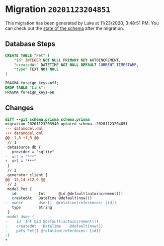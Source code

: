 # Migration `20201123204851`

This migration has been generated by Luke at 11/23/2020, 3:48:51 PM.
You can check out the [state of the schema](./schema.prisma) after the migration.

## Database Steps

```sql
CREATE TABLE "Pet" (
    "id" INTEGER NOT NULL PRIMARY KEY AUTOINCREMENT,
    "createdAt" DATETIME NOT NULL DEFAULT CURRENT_TIMESTAMP,
    "type" TEXT NOT NULL
)

PRAGMA foreign_keys=off;
DROP TABLE "Link";
PRAGMA foreign_keys=on
```

## Changes

```diff
diff --git schema.prisma schema.prisma
migration 20201123203940-updated-schema..20201123204851
--- datamodel.dml
+++ datamodel.dml
@@ -1,8 +1,8 @@
 // 1
 datasource db {
   provider = "sqlite"
-  url = "***"
+  url = "***"
 }
 // 2
 generator client {
@@ -12,14 +12,9 @@
 // 3
 model Pet {
   id          Int      @id @default(autoincrement())
   createdAt   DateTime @default(now())
-  owner       User[]  @relation(references: [id])
   type        String
 }
-model User {
-    id  Int @id @default(autoincrement())
-    createdAt   DateTime    @default(now())
-    pets Pet[] @relation(references: [id])
-}
+
```


